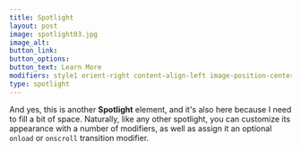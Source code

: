 ```yaml
---
title: Spotlight
layout: post
image: spotlight03.jpg
image_alt:
button_link:
button_options: 
button_text: Learn More
modifiers: style1 orient-right content-align-left image-position-center onscroll-image-fade-in
type: spotlight
---
```

							
And yes, this is another <strong>Spotlight</strong> element, and it's also here because I need to fill a bit of space. Naturally, like any other spotlight, you can customize its appearance with a number of modifiers, as well as assign it an optional <code>onload</code> or <code>onscroll</code> transition modifier.
